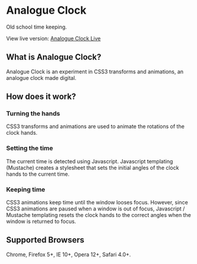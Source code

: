 Analogue Clock
==============

Old school time keeping.

View live version: [Analogue Clock Live](http://sarahquigley.github.io/analogue-clock/)

## What is Analogue Clock?

Analogue Clock is an experiment in CSS3 transforms and animations, an analogue clock made digital.

## How does it work?

### Turning the hands

CSS3 transforms and animations are used to animate the rotations of the clock hands.

### Setting the time

The current time is detected using Javascript. Javascript templating (Mustache) creates a stylesheet that sets the initial angles of the clock hands to the current time. 

### Keeping time

CSS3 animations keep time until the window looses focus. However, since CSS3 animations are paused when a window is out of focus, Javascript / Mustache templating resets the clock hands to the correct angles when the window is returned to focus. 

## Supported Browsers
Chrome, Firefox 5+, IE 10+, Opera 12+, Safari 4.0+.
